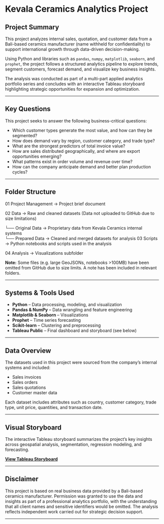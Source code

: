# Kevala Ceramics Analytics Project

## Project Summary

This project analyzes internal sales, quotation, and customer data from a Bali-based ceramics manufacturer (name withheld for confidentiality) to support international growth through data-driven decision-making.

Using Python and libraries such as `pandas`, `numpy`, `matplotlib`, `seaborn`, and `prophet`, the project follows a structured analytics pipeline to explore trends, segment customers, forecast demand, and visualize key business insights.

The analysis was conducted as part of a multi-part applied analytics portfolio series and concludes with an interactive Tableau storyboard highlighting strategic opportunities for expansion and optimization.

---

## Key Questions

This project seeks to answer the following business-critical questions:

- Which customer types generate the most value, and how can they be segmented?
- How does demand vary by region, customer category, and trade type?
- What are the strongest predictors of total invoice value?
- How are sales distributed geographically, and where are export opportunities emerging?
- What patterns exist in order volume and revenue over time?
- How can the company anticipate demand and better plan production cycles?

---

## Folder Structure
01 Project Management → Project brief document

02 Data → Raw and cleaned datasets (Data not uploaded to GitHub due to size limitations)

└── Original Data        → Proprietary data from Kevala Ceramics internal systems  
└── Prepared Data        → Cleaned and merged datasets for analysis 
03 Scripts → Python notebooks and scripts used in the analysis

04 Analysis → Visualizations subfolder

**Note:** Some files (e.g. large GeoJSONs, notebooks >100MB) have been omitted from GitHub due to size limits. A note has been included in relevant folders.

---

## Systems & Tools Used

- **Python** – Data processing, modeling, and visualization
- **Pandas & NumPy** – Data wrangling and feature engineering
- **Matplotlib & Seaborn** – Visualizations
- **Prophet** – Time series forecasting
- **Scikit-learn** – Clustering and preprocessing
- **Tableau Public** – Final dashboard and storyboard (see below)

---

## Data Overview

The datasets used in this project were sourced from the company’s internal systems and included:

- Sales invoices
- Sales orders
- Sales quotations
- Customer master data

Each dataset includes attributes such as country, customer category, trade type, unit price, quantities, and transaction date.

---

## Visual Storyboard

The interactive Tableau storyboard summarizes the project’s key insights across geospatial analysis, segmentation, regression modeling, and forecasting.

**[View Tableau Storyboard](https://public.tableau.com/)**  

---

## Disclaimer

This project is based on real business data provided by a Bali-based ceramics manufacturer. Permission was granted to use the data and insights as part of a professional analytics portfolio, with the understanding that all client names and sensitive identifiers would be omitted. The analysis reflects independent work carried out for strategic decision support.

---

